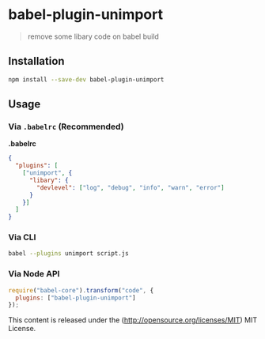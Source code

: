 
# babel-plugin-unimport

> remove some libary code on babel build

## Installation

```sh
npm install --save-dev babel-plugin-unimport
```

## Usage

### Via `.babelrc` (Recommended)

**.babelrc**

```json
{
  "plugins": [
    ["unimport", {
      "libary": {
        "devlevel": ["log", "debug", "info", "warn", "error"]
      }
    }]
  ]
}
```

### Via CLI

```sh
babel --plugins unimport script.js
```

### Via Node API

```javascript
require("babel-core").transform("code", {
  plugins: ["babel-plugin-unimport"]
});
```

This content is released under the (http://opensource.org/licenses/MIT) MIT License.
